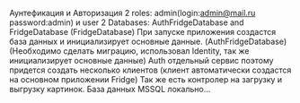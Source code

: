 Аунтефикация и Авторизация
2 roles: admin(login:admin@mail.ru  password:admin) и user
2 Databases: AuthFridgeDatabase and FridgeDatabase
(FridgeDatabase) При запуске приложения создастся база данных и инициализирует основные данные.
(AuthFridgeDatabase)(Необходимо сделать миграцию, использовал Identity, так же инициализирует основные данные) 
Auth отдельный сервис поэтому придется создать несколько клиентов (клиент автоматически создастся на основном приложении Fridge)
Так же есть контролер на загрузку и выгрузку картинок.
База данных MSSQL локально…
